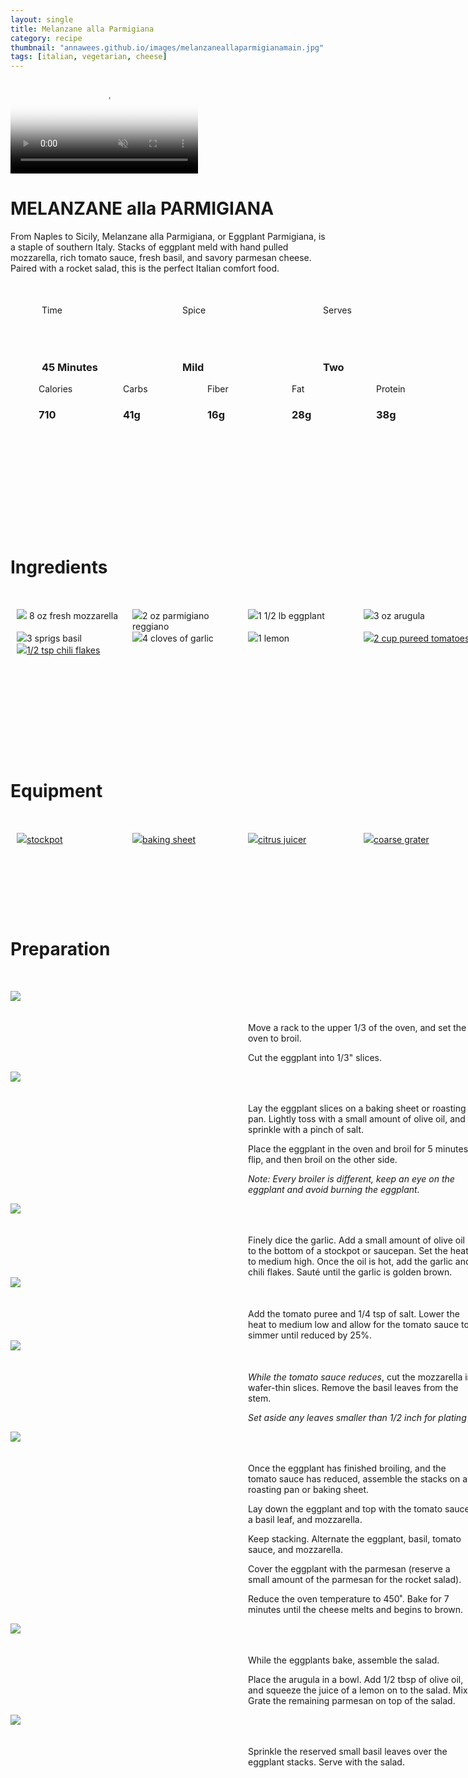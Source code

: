 ```yaml
---
layout: single
title: Melanzane alla Parmigiana
category: recipe
thumbnail: "annawees.github.io/images/melanzaneallaparmigianamain.jpg"
tags: [italian, vegetarian, cheese]
---
```

<div class="backgroundvideo">
  <video autoplay loop muted class="banner__video" poster="annawees.github.io/images/melanzaneallaparmigianamain.jpg">
    <source src="" type="video/mp4"></video>
  <div class="overlay"> <h1> MELANZANE alla PARMIGIANA </h1></div>
</div>

<div class="recipedescription">
From Naples to Sicily, Melanzane alla Parmigiana, or Eggplant Parmigiana, is a staple of southern Italy. 
Stacks of eggplant meld with hand pulled mozzarella, rich tomato sauce, fresh basil, and savory parmesan cheese. 
Paired with a rocket salad, this is the perfect Italian comfort food. </div>

<div id= "recipedetails">
<div id= "time"> Time </div>
<div id= "spice"> Spice </div>
<div id= "serves"> Serves </div>
</div>

<div id= "recipedetails">
<div id= "time"><h3> 45 Minutes</h3> </div>
<div id= "spice"><h3> Mild</h3> </div>
<div id= "serves"><h3> Two </h3> </div>
</div>

<div id= "nutrition">
<div id="calories"> Calories </div>
<div id="carbs"> Carbs </div>
<div id="fiber"> Fiber </div>
<div id="fat"> Fat </div>
<div id="protein"> Protein </div>
</div>

<div id= "nutrition">
<div id="calories"><h3> 710 </h3> </div>
<div id="carbs"><h3> 41g</h3> </div>
<div id="fiber"><h3> 16g</h3> </div>
<div id="fat"><h3> 28g</h3> </div>
<div id="protein"><h3> 38g</h3> </div>
</div>

<div id= "ingredienthdr">
<h1>Ingredients</h1>
</div>

<div id="ingredients">
<div id="ingredientone"><img src="/images/mozzarella.jpeg"/> 8 oz fresh mozzarella </div>
<div id="ingredienttwo"><img src="/images/parmesan.png"/>2 oz parmigiano reggiano</div>
<div id="ingredientthree"><img src="/images/eggplant.jpeg"/>1 1/2 lb eggplant</div>
<div id="ingredientfour"><img src="/images/arugula.jpeg"/>3 oz arugula</div>
</div>

<div id="ingredients">
<div id="ingredientone"><img src="/images/basil.jpeg"/>3 sprigs basil</div>
<div id="ingredienttwo"><img src="/images/4garlic.png"/>4 cloves of garlic</div>
<div id="ingredientthree"><img src="/images/lemon.png"/>1 lemon</div>
<div id="ingredientfour"><a href="https://www.amazon.com/gp/product/B001SAWI38/ref=as_li_qf_sp_asin_il_tl?ie=UTF8&tag=cilalime-20&camp=1789&creative=9325&linkCode=as2&creativeASIN=B001SAWI38&linkId=f50a9f64e07d6fe1dfa9c524415c9b72"><img src="/images/ingredients/tomatopuree.png"/>2 cup pureed tomatoes</a></div>
</div>

<div id="ingredients">
<div id="ingredientone"><a href="https://www.amazon.com/Gustus-Vitae-Crushed-Non-GMO-Seasoning/dp/B00T8AVQ4M/ref=as_li_ss_tl?s=grocery&ie=UTF8&qid=1481945021&sr=1-6&keywords=organic+red+pepper+flakes&linkCode=ll1&tag=cilalime09-20&linkId=3eacf8e946e0323de7e947533f61f45f"><img src="/images/chiliflakes.png"/>1/2 tsp chili flakes</a></div>
</div>

<div id= "equipmenthdr">
<h1>Equipment</h1>
</div>

<div id="equipment">
<div id="equipmentone"><a href="https://www.amazon.com/Creuset-Signature-Round-French-Truffle/dp/B0076NOFSC/ref=as_li_ss_tl?s=kitchen&rps=1&ie=UTF8&qid=1481598867&sr=1-38&keywords=le+creuset&refinements=p_85:2470955011&th=1&linkCode=ll1&tag=cilalime09-20&linkId=9987204213f6c7ac4d1e12889972e623"><img src="/images/stockpot.jpeg"/>stockpot</a></div>
<div id="equipmenttwo"><a href="https://www.amazon.com/Nordic-Ware-Natural-Aluminum-Commercial/dp/B000G0KJG4/ref=as_li_ss_tl?s=kitchen&rps=1&ie=UTF8&qid=1481599505&sr=1-5&keywords=baking+sheet&refinements=p_85:2470955011&linkCode=ll1&tag=cilalime09-20&linkId=678ae86e82d77d1a2615466229b01cfd"><img src="/images/bakingsheet.jpeg"/>baking sheet</a></div>
<div id="equipmentthree"><a href="https://www.amazon.com/Chefn-FreshForce-Citrus-Juicer-Lemon/dp/B002XOB0P0/ref=as_li_ss_tl?s=kitchen&ie=UTF8&qid=1482038971&sr=1-2-spons&keywords=citrus+juicer&psc=1&linkCode=ll1&tag=cilalime09-20&linkId=fead6ab94c6288d353210420231dcb8a"><img src="/images/citrusjuicer.jpeg"/>citrus juicer </a></div>
<div id="equipmentfour"><a href="https://www.amazon.com/Microplane-35009-Medium-Ribbon-Grater/dp/B00009WE3V/ref=as_li_ss_tl?s=kitchen&ie=UTF8&qid=1482039177&sr=1-10&keywords=microplane&linkCode=ll1&tag=cilalime09-20&linkId=e0f7f0f676e7565f4b0f1ff0b4f8c1f6"><img src="/images/coarsegrater.jpeg"/>coarse grater </a></div>
</div>

<div id="preparation">
<h1>Preparation</h1>
</div>

<div id="instruction">
<div id="image"><img src="/images/melanzaneallaparmigiana1.jpeg"/> </div>
<div id="step">Move a rack to the upper 1/3 of the oven, and set the oven to broil.<p>Cut the eggplant into 1/3" slices.</p></div>
</div>

<div id="instruction">
<div id="image"><img src="/images/melanzaneallaparmigiana2.jpeg"/> </div>
<div id="step">Lay the eggplant slices on a baking sheet or roasting pan. Lightly toss with a small amount of olive oil, and sprinkle with a pinch of salt.
<p>Place the eggplant in the oven and broil for 5 minutes, flip, and then broil on the other side.</p>
<p><i>Note: Every broiler is different, keep an eye on the eggplant and avoid burning the eggplant.</i></p></div>
</div>

<div id="instruction">
<div id="image"><img src="/images/melanzaneallaparmigiana3.jpeg"/> </div>
<div id="step">Finely dice the garlic. Add a small amount of olive oil to the bottom of a stockpot or saucepan. Set the heat to medium high. Once the oil is hot, add the garlic and chili flakes. Sauté until the garlic is golden brown.</div>
</div>

<div id="instruction">
<div id="image"><img src="/images/melanzaneallaparmigiana4.jpeg"/> </div>
<div id="step">Add the tomato puree and 1/4 tsp of salt. Lower the heat to medium low and allow for the tomato sauce to simmer until reduced by 25%.</div>
</div>

<div id="instruction">
<div id="image"><img src="/images/melanzaneallaparmigiana5.jpeg"/> </div>
<div id="step"><i>While the tomato sauce reduces</i>, cut the mozzarella in wafer-thin slices. Remove the basil leaves from the stem.
<p><i>Set aside any leaves smaller than 1/2 inch for plating</i></p></div>
</div>

<div id="instruction">
<div id="image"><img src="/images/melanzaneallaparmigiana6.jpeg"/> </div>
<div id="step">Once the eggplant has finished broiling, and the tomato sauce has reduced, assemble the stacks on a roasting pan or baking sheet. 
<p>Lay down the eggplant and top with the tomato sauce, a basil leaf, and mozzarella.</p>
<p>Keep stacking. Alternate the eggplant, basil, tomato sauce, and mozzarella.</p>
<p>Cover the eggplant with the parmesan (reserve a small amount of the parmesan for the rocket salad).</p>
<p>Reduce the oven temperature to 450˚. Bake for 7 minutes until the cheese melts and begins to brown.</p></div>
</div>

<div id="instruction">
<div id="image"><img src="/images/melanzaneallaparmigiana7.jpeg"/> </div>
<div id="step">While the eggplants bake, assemble the salad.
<p>Place the arugula in a bowl. Add 1/2 tbsp of olive oil, and squeeze the juice of a lemon on to the salad. Mix. Grate the remaining parmesan on top of the salad.</p></div>
</div>

<div id="instruction">
<div id="image"><img src="/images/melanzaneallaparmigiana8.jpeg"/> </div>
<div id="step">Sprinkle the reserved small basil leaves over the eggplant stacks. Serve with the salad.</div>
</div>

<style>
#backgroundvideo {
  position: absolute;
  z-index:0; }
  
#banner__video {
    margin-left: -200px;
    position: relative; }

#overlay {
   position: absolute; 
   margin-top: 300px;
   z-index: 10; }
   
#recipedescription {width: 700px: display:inline-block; margin-left:25px;}

#recipedetails { width: 750px; display:inline-block; float: left; margin-top: 50px;}
#time { width: 200px; float: left; margin-left: 50px;}
#spice { width: 200px; float: left; margin-left: 25px;}
#serves { width: 200px; float: left; margin-left: 25px; margin-right:50px;}
.clear {clear:both;}

#nutrition { width: 750px; display:inline-block;}
#calories {width: 120px; float:left; margin-left:45px;}
#carbs {width: 120px; float:left; margin-left:15px;}
#fiber {width: 120px; float:left; margin-left:15px;}
#fat {width: 120px; float:left; margin-left:15px;}
#protein {width: 120px; float:left; margin-left:15px; margin-right:45px;}
.clear {clear:both;}

#ingredienthdr { margin-top:200px; margin-bottom: 50px;}

#ingredients { width: 750px; display:inline-block;}
#ingredientone { width: 175px; float:left; margin-left: 10px;}
#ingredienttwo { width: 175px; float:left; margin-left: 10px;}
#ingredientthree { width: 175px; float:left; margin-left: 10px;}
#ingredientfour { width: 175px; float:left; margin-left: 10px;}
.clear {clear:both;}

#equipmenthdr { margin-top:200px; margin-bottom:50px;}

#equipment { width: 750px; display:inline-block;}
#equipmentone { width: 175px; float:left; margin-left: 10px;}
#equipmenttwo { width: 175px; float:left; margin-left: 10px;}
#equipmentthree { width: 175px; float:left; margin-left: 10px;}
#equipmentfour { width: 175px; float:left; margin-left: 10px;}
.clear {clear:both;}

#preparation { margin-top: 150px; margin-bottom: 50px; font-family: $serif;}

#instruction { width:750px; display:inline-block;}
#image { width:350px; float:left; margin:left: 10px;}
#step { width:360px; float:right; margin-left: 20px; margin-top: 50px; margin-right: 10px;}
.clear {clear:both;}`

</style>
